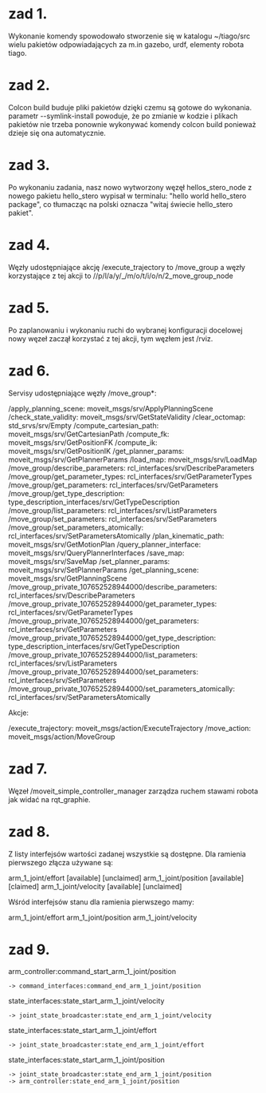 # zad 1.
Wykonanie komendy spowodowało stworzenie się w katalogu ~/tiago/src wielu pakietów odpowiadających za m.in gazebo, urdf, elementy robota tiago.

# zad 2.
Colcon build buduje pliki pakietów dzięki czemu są gotowe do wykonania. parametr --symlink-install powoduje, że po zmianie w kodzie i plikach pakietów nie trzeba ponownie wykonywać komendy colcon build ponieważ dzieje się ona automatycznie.

# zad 3.
Po wykonaniu zadania, nasz nowo wytworzony węzęł hellos_stero_node z nowego pakietu hello_stero wypisał w terminalu: "hello world hello_stero package", co tłumacząc na polski oznacza "witaj świecie hello_stero pakiet".

# zad 4.
Węzły udostępniające akcję /execute_trajectory to /move_group a węzły korzystające z tej akcji to //p/l/a/y/_/m/o/t/i/o/n/2_move_group_node

# zad 5.
Po zaplanowaniu i wykonaniu ruchi do wybranej konfiguracji docelowej nowy węzeł zaczął korzystać z tej akcji, tym węzłem jest /rviz.

# zad 6.
Servisy udostępniające węzły /move_group*:

/apply_planning_scene: moveit_msgs/srv/ApplyPlanningScene
/check_state_validity: moveit_msgs/srv/GetStateValidity
/clear_octomap: std_srvs/srv/Empty
/compute_cartesian_path: moveit_msgs/srv/GetCartesianPath
/compute_fk: moveit_msgs/srv/GetPositionFK
/compute_ik: moveit_msgs/srv/GetPositionIK
/get_planner_params: moveit_msgs/srv/GetPlannerParams
/load_map: moveit_msgs/srv/LoadMap
/move_group/describe_parameters: rcl_interfaces/srv/DescribeParameters
/move_group/get_parameter_types: rcl_interfaces/srv/GetParameterTypes
/move_group/get_parameters: rcl_interfaces/srv/GetParameters
/move_group/get_type_description: type_description_interfaces/srv/GetTypeDescription
/move_group/list_parameters: rcl_interfaces/srv/ListParameters
/move_group/set_parameters: rcl_interfaces/srv/SetParameters
/move_group/set_parameters_atomically: rcl_interfaces/srv/SetParametersAtomically
/plan_kinematic_path: moveit_msgs/srv/GetMotionPlan
/query_planner_interface: moveit_msgs/srv/QueryPlannerInterfaces
/save_map: moveit_msgs/srv/SaveMap
/set_planner_params: moveit_msgs/srv/SetPlannerParams
/get_planning_scene: moveit_msgs/srv/GetPlanningScene
/move_group_private_107652528944000/describe_parameters: rcl_interfaces/srv/DescribeParameters
/move_group_private_107652528944000/get_parameter_types: rcl_interfaces/srv/GetParameterTypes
/move_group_private_107652528944000/get_parameters: rcl_interfaces/srv/GetParameters
/move_group_private_107652528944000/get_type_description: type_description_interfaces/srv/GetTypeDescription
/move_group_private_107652528944000/list_parameters: rcl_interfaces/srv/ListParameters
/move_group_private_107652528944000/set_parameters: rcl_interfaces/srv/SetParameters
/move_group_private_107652528944000/set_parameters_atomically: rcl_interfaces/srv/SetParametersAtomically

Akcje:

/execute_trajectory: moveit_msgs/action/ExecuteTrajectory
/move_action: moveit_msgs/action/MoveGroup

# zad 7.
Węzeł /moveit_simple_controller_manager zarządza ruchem stawami robota jak widać na rqt_graphie.

# zad 8.

Z listy interfejsów wartości zadanej wszystkie są dostępne. Dla ramienia pierwszego złącza używane są:

arm_1_joint/effort [available] [unclaimed]
arm_1_joint/position [available] [claimed]
arm_1_joint/velocity [available] [unclaimed]

Wśród interfejsów stanu dla ramienia pierwszego mamy:

arm_1_joint/effort
arm_1_joint/position
arm_1_joint/velocity

# zad 9.

arm_controller:command_start_arm_1_joint/position 

    -> command_interfaces:command_end_arm_1_joint/position

state_interfaces:state_start_arm_1_joint/velocity 

    -> joint_state_broadcaster:state_end_arm_1_joint/velocity

state_interfaces:state_start_arm_1_joint/effort 

    -> joint_state_broadcaster:state_end_arm_1_joint/effort

state_interfaces:state_start_arm_1_joint/position 

    -> joint_state_broadcaster:state_end_arm_1_joint/position
    -> arm_controller:state_end_arm_1_joint/position
                                                



